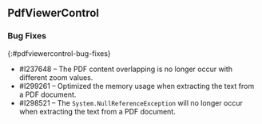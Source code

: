 ## PdfViewerControl

### Bug Fixes
{:#pdfviewercontrol-bug-fixes}

* \#I237648 – The PDF content overlapping is no longer occur with different zoom values.
* \#I299261 – Optimized the memory usage when extracting the text from a PDF document.
* \#I298521 – The `System.NullReferenceException` will no longer occur when extracting the text from a PDF document.
